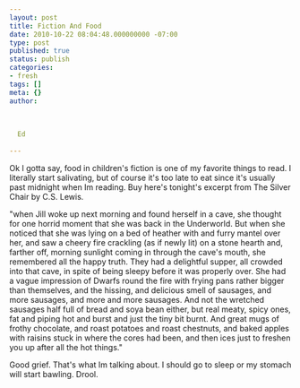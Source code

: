 ```yaml
---
layout: post
title: Fiction And Food
date: 2010-10-22 08:04:48.000000000 -07:00
type: post
published: true
status: publish
categories:
- fresh
tags: []
meta: {}
author:
  
  
  
  Ed
  
---
```

<p>Ok I gotta say, food in children's fiction is one of my favorite things to read.  I literally start salivating, but of course it's too late to eat since it's usually past midnight when Im reading.  Buy here's tonight's excerpt from The Silver Chair by C.S. Lewis. </p>
<p>"when Jill woke up next morning and found herself in a cave, she thought for one horrid moment that she was back in the Underworld. But when she noticed that she was lying on a bed of heather with and furry mantel over her, and saw a cheery fire crackling (as if newly lit) on a stone hearth and, farther off, morning sunlight coming in through the cave's mouth, she remembered all the happy truth. They had a delightful supper, all crowded into that cave, in spite of being sleepy before it was properly over. She had a vague impression of Dwarfs round the fire with frying pans rather bigger than themselves, and the hissing, and delicious smell of sausages, and more sausages, and more and more sausages. And not the wretched sausages half full of bread and soya bean either, but real meaty, spicy ones, fat and piping hot and burst and just the tiny bit burnt. And great mugs of frothy chocolate, and roast potatoes and roast chestnuts, and baked apples with raisins stuck in where the cores had been, and then ices just to freshen you up after all the hot things."</p>
<p>Good grief. That's what Im talking about. I should go to sleep or my stomach will start bawling.  Drool.</p>
